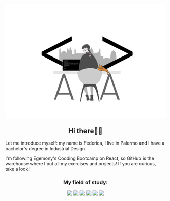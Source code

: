 <img src="/Img.png" alt="developer-illustration" align="center"/>

<h2 align="center">Hi there🖖🏻</h2>

Let me introduce myself: my name is Federica, I live in Palermo and I have a bachelor's degree in Industrial Design.

 I'm following Egemony's Cooding Bootcamp on React, so GitHub is the warehouse where I put all my exercises and projects! If you are curious, take a look!


<h3 align="center">My field of study:</h3>

<p align="center">
 <img src="https://img.icons8.com/ios-filled/50/000000/html.png"/>
 <img src="https://img.icons8.com/ios-filled/50/000000/css.png"/>
 <img src="https://img.icons8.com/ios-filled/50/000000/js.png"/>
 <img src="https://img.icons8.com/ios-filled/50/000000/sass.png"/>
 <img src="https://img.icons8.com/color/48/000000/bootstrap.png"/>
 <img src="https://img.icons8.com/ios-filled/50/000000/react-native.png"/>
</p>

